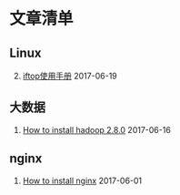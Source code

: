 
# 文章清单

## Linux
2. [iftop使用手册](./linux/iftop_mannual.md) 2017-06-19

## 大数据
1. [How to install hadoop 2.8.0](./ml/how_to_install_hadoop_2.8.0.md) 2017-06-16

## nginx
1. [How to install nginx](./nginx/how_to_install_nginx.md) 2017-06-01
